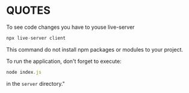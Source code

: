 # QUOTES

To see code changes you have to youse live-server

```JavaScript
npx live-server client
```

This command do not install npm packages or modules to your project.

To run the application, don't forget to execute:

```JavaScript
node index.js
```

in the `server` directory."
